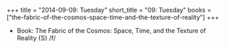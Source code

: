 +++
title = "2014-09-09: Tuesday"
short_title = "09: Tuesday"
books = ["the-fabric-of-the-cosmos-space-time-and-the-texture-of-reality"]
+++


* Book: The Fabric of the Cosmos: Space, Time, and the Texture of Reality {S} /f/
